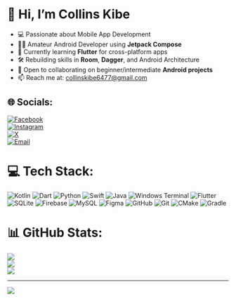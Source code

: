 # 👋 Hi, I’m Collins Kibe

- 💻 Passionate about Mobile App Development  
- 🧑‍💻 Amateur Android Developer using **Jetpack Compose**  
- 🧪 Currently learning **Flutter** for cross-platform apps  
- 🛠️ Rebuilding skills in **Room**, **Dagger**, and Android Architecture  
- 🤝 Open to collaborating on beginner/intermediate **Android projects**  
- 📫 Reach me at: [collinskibe6477@gmail.com](mailto:collinskibe6477@gmail.com)




## 🌐 Socials:

[![Facebook](https://img.shields.io/badge/Facebook-%231877F2.svg?logo=Facebook&logoColor=white)](https://www.facebook.com/share/16cShPCB1N/)  
[![Instagram](https://img.shields.io/badge/Instagram-%23E4405F.svg?logo=Instagram&logoColor=white)](https://instagram.com/_.kibe_r)  
[![X](https://img.shields.io/badge/X-black.svg?logo=X&logoColor=white)](https://x.com/Collinskib15865)  
[![Email](https://img.shields.io/badge/Email-D14836?logo=gmail&logoColor=white)](mailto:collinskibe6477@gmail.com)

# 💻 Tech Stack:
![Kotlin](https://img.shields.io/badge/kotlin-%237F52FF.svg?style=for-the-badge&logo=kotlin&logoColor=white) ![Dart](https://img.shields.io/badge/dart-%230175C2.svg?style=for-the-badge&logo=dart&logoColor=white) ![Python](https://img.shields.io/badge/python-3670A0?style=for-the-badge&logo=python&logoColor=ffdd54) ![Swift](https://img.shields.io/badge/swift-F54A2A?style=for-the-badge&logo=swift&logoColor=white) ![Java](https://img.shields.io/badge/java-%23ED8B00.svg?style=for-the-badge&logo=openjdk&logoColor=white) ![Windows Terminal](https://img.shields.io/badge/Windows%20Terminal-%234D4D4D.svg?style=for-the-badge&logo=windows-terminal&logoColor=white) ![Flutter](https://img.shields.io/badge/Flutter-%2302569B.svg?style=for-the-badge&logo=Flutter&logoColor=white) ![SQLite](https://img.shields.io/badge/sqlite-%2307405e.svg?style=for-the-badge&logo=sqlite&logoColor=white) ![Firebase](https://img.shields.io/badge/firebase-a08021?style=for-the-badge&logo=firebase&logoColor=ffcd34) ![MySQL](https://img.shields.io/badge/mysql-4479A1.svg?style=for-the-badge&logo=mysql&logoColor=white) ![Figma](https://img.shields.io/badge/figma-%23F24E1E.svg?style=for-the-badge&logo=figma&logoColor=white) ![GitHub](https://img.shields.io/badge/github-%23121011.svg?style=for-the-badge&logo=github&logoColor=white) ![Git](https://img.shields.io/badge/git-%23F05033.svg?style=for-the-badge&logo=git&logoColor=white) ![CMake](https://img.shields.io/badge/CMake-%23008FBA.svg?style=for-the-badge&logo=cmake&logoColor=white) ![Gradle](https://img.shields.io/badge/Gradle-02303A.svg?style=for-the-badge&logo=Gradle&logoColor=white)
# 📊 GitHub Stats:
![](https://github-readme-stats.vercel.app/api?username=Kibeyy&theme=merko&hide_border=false&include_all_commits=false&count_private=false)<br/>
![](https://nirzak-streak-stats.vercel.app/?user=Kibeyy&theme=merko&hide_border=false)<br/>
![](https://github-readme-stats.vercel.app/api/top-langs/?username=Kibeyy&theme=merko&hide_border=false&include_all_commits=false&count_private=false&layout=compact)

---
[![](https://visitcount.itsvg.in/api?id=Kibeyy&icon=0&color=0)](https://visitcount.itsvg.in)

<!-- Proudly created with GPRM ( https://gprm.itsvg.in ) -->
